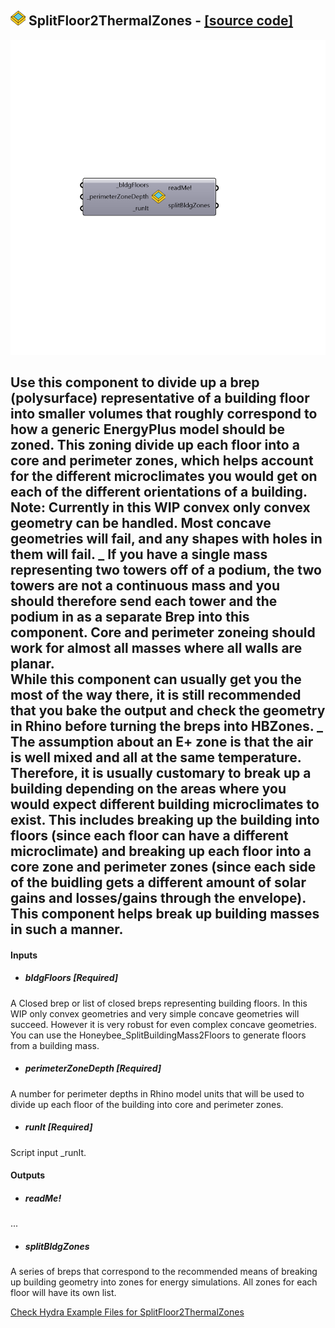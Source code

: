 ## ![](../../images/icons/SplitFloor2ThermalZones.png) SplitFloor2ThermalZones - [[source code]](https://github.com/mostaphaRoudsari/honeybee/tree/master/src/Honeybee_SplitFloor2ThermalZones.py)

![](../../images/components/SplitFloor2ThermalZones.png)

Use this component to divide up a brep (polysurface) representative of a building floor into smaller volumes that roughly correspond to how a generic EnergyPlus model should be zoned.
 This zoning divide up each floor into a core and perimeter zones, which helps account for the different microclimates you would get on each of the different orientations of a building.
 Note: Currently in this WIP convex only convex geometry can be handled. Most concave geometries will fail, and any shapes with holes in them will fail.
 _
 If you have a single mass representing two towers off of a podium, the two towers are not a continuous mass and you should therefore send each tower and the podium in as a separate Brep into this component.
 Core and perimeter zoneing should work for almost all masses where all walls are planar.  
 While this component can usually get you the most of the way there, it is still recommended that you bake the output and check the geometry in Rhino before turning the breps into HBZones.
 _
 The assumption about an E+ zone is that the air is well mixed and all at the same temperature.
 Therefore, it is usually customary to break up a building depending on the areas where you would expect different building microclimates to exist.
 This includes breaking up the building into floors (since each floor can have a different microclimate) and breaking up each floor into a core zone and perimeter zones (since each side of the buidling gets a different amount of solar gains and losses/gains through the envelope).
 This component helps break up building masses in such a manner.
 -
 

#### Inputs
* ##### bldgFloors [Required]
A Closed brep or list of closed breps representing building floors. In this WIP only convex geometries and very simple concave geometries will succeed. However it is very robust for even complex concave geometries. You can use the Honeybee_SplitBuildingMass2Floors to generate floors from a building mass.
* ##### perimeterZoneDepth [Required]
A number for perimeter depths in Rhino model units that will be used to divide up each floor of the building into core and perimeter zones.
* ##### runIt [Required]
Script input _runIt.

#### Outputs
* ##### readMe!
...
* ##### splitBldgZones
A series of breps that correspond to the recommended means of breaking up building geometry into zones for energy simulations. All zones for each floor will have its own list.  


[Check Hydra Example Files for SplitFloor2ThermalZones](https://hydrashare.github.io/hydra/index.html?keywords=Honeybee_SplitFloor2ThermalZones)
